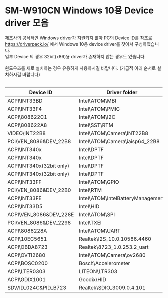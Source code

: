 # SM-W910CN Windows 10용 Device driver 모음

제조사의 공식적인 Windows driver가 지원되지 않아 PC의 Device ID를 참조로 https://driverpack.io/ 에서 Windows 10용 device driver를 찾아서 구성하였습니다.</br>
일부 Device 의 경우 32bit(x86)용 driver가 존재하지 않는 경우도 있습니다.</br>
</br>
윈도우즈를 새로 설치하는 경우 유용하게 사용하시길 바랍니다. (가급적 아래 순서로 설치하시길 바랍니다)
</br></br>

Device ID | Driver folder	| Inf	file | Version |
--|--|--|--|
ACPI\INT33BD|Intel\ATOM\MBI|MBI.inf|09/24/2015,604.10146.2655.6883|
ACPI\INT33F4|Intel\ATOM\PMIC|pmic.inf|04/02/2015,604.10135.1020.62982|
ACPI\808622C1|Intel\ATOM\I2C|iai2ce.inf|10/12/2015,604.10146.2654.7394|
ACPI\808622A8|Intel\SST\RTM|isstrtc.inf|01/12/2016,604.10135.2747.11324|
VIDEO\INT22B8|Intel\ATOM\Camera\INT22B8|iacamera64.inf|03/02/2016,21.10586.6069.2007|
PCI\VEN_8086&DEV_22B8|Intel\ATOM\Camera\iaisp64_22B8|iaisp32.inf|03/02/2016,21.10586.6069.2007|
ACPI\INT340x|Intel\DPTF|dptf_acpi.inf|01/10/2017,8.2.11003.3588|
ACPI\INT340x|Intel\DPTF|dptf_cpu.inf|01/10/2017,8.2.11003.3588|
ACPI\INT340x(32bit only)|Intel\DPTF|dptf_pch.inf|01/10/2017,8.2.11003.3588|
ACPI\INT340x(32bit only)|Intel\DPTF|esif_manager.inf|01/10/2017,8.2.11003.3588|
ACPI\INT33FF|Intel\ATOM\GPIO|iagpioe.inf|07/15/2015,604.10146.2652.3930|
PCI\VEN_8086&DEV_22B0|Intel\RTM|igdlh64.inf|11/04/2020,20.19.15.5171|
ACPI\INT33FE|Intel\ATOM\IntelBatteryManagement|IntelBatteryManagement.inf|06/04/2016,604.10146.2444.27233|
ACPI\INT33D5|Intel\HID|HidEventFilter.inf|09/11/2015, 1.1.0.311|
ACPI\VEN_8086&DEV_228E|Intel\ATOM\SPI|iaspie.inf|06/01/2015,604.10146.2657.947|
PCI\VEN_8086&DEV_2298|Intel\TXEI|TXEI.inf|10/11/2015,2.0.0.1094|
ACPI\8086228A|Intel\ATOM\UART|iauarte.inf|05/21/2015,604.10146.2653.391|
ACPI\10EC5651|Realtek\I2S_10.0.10586.4460|rtii2sac.inf|09/12/2016,10.0.10586.4460|
ACPI\OBDA8723|Realtek\8723_1.0.253.2_uart|rtkuart.inf|06/28/2019,1.0.253.2|
ACPI\OVTI2680|Intel\ATOM\Camera\ov2680|ov2680.inf|07/08/2015,1.0.12.1|
ACPI\BOSC0200|Bosch\Accelerometer|boschaccelerometer.inf|08/26/2015,1.02.00|
ACPI\LTER0303|LITEON\LTR303|LTR303.inf|05/30/2017,8.54.50.545|
ACPI\GDIX1001|Goodix\HID|GoodixTouchDriver.inf|11/07/2015,1.2.2.26|
SD\VID_024C&PID_B723|Realtek\SDIO_3009.0.4.101|netrtwlans.inf|11/01/2018,3009.0.4.101|
